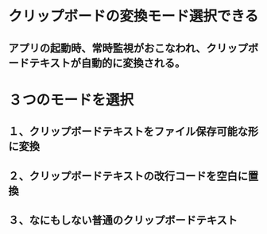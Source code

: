 # クリップボードの変換モード選択できる
## アプリの起動時、常時監視がおこなわれ、クリップボードテキストが自動的に変換される。
# ３つのモードを選択
##   １、クリップボードテキストをファイル保存可能な形に変換
##   ２、クリップボードテキストの改行コードを空白に置換
##   ３、なにもしない普通のクリップボードテキスト
#
